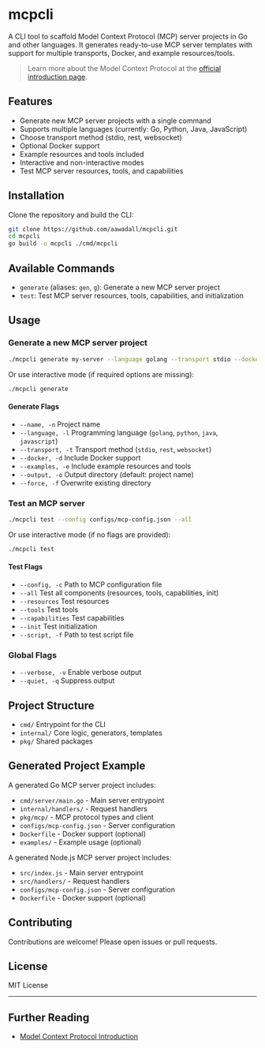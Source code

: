 # mcpcli

A CLI tool to scaffold Model Context Protocol (MCP) server projects in Go and other languages. It generates ready-to-use MCP server templates with support for multiple transports, Docker, and example resources/tools.

> Learn more about the Model Context Protocol at the [official introduction page](https://modelcontextprotocol.io/introduction).

## Features
- Generate new MCP server projects with a single command
- Supports multiple languages (currently: Go, Python, Java, JavaScript)
- Choose transport method (stdio, rest, websocket)
- Optional Docker support
- Example resources and tools included
- Interactive and non-interactive modes
- Test MCP server resources, tools, and capabilities

## Installation

Clone the repository and build the CLI:

```bash
git clone https://github.com/aawadall/mcpcli.git
cd mcpcli
go build -o mcpcli ./cmd/mcpcli
```

## Available Commands

- `generate` (aliases: `gen`, `g`): Generate a new MCP server project
- `test`: Test MCP server resources, tools, capabilities, and initialization

## Usage

### Generate a new MCP server project

```bash
./mcpcli generate my-server --language golang --transport stdio --docker --examples
```

Or use interactive mode (if required options are missing):

```bash
./mcpcli generate
```

#### Generate Flags
- `--name, -n`         Project name
- `--language, -l`     Programming language (`golang`, `python`, `java`, `javascript`)
- `--transport, -t`    Transport method (`stdio`, `rest`, `websocket`)
- `--docker, -d`       Include Docker support
- `--examples, -e`     Include example resources and tools
- `--output, -o`       Output directory (default: project name)
- `--force, -f`        Overwrite existing directory

### Test an MCP server

```bash
./mcpcli test --config configs/mcp-config.json --all
```

Or use interactive mode (if no flags are provided):

```bash
./mcpcli test
```

#### Test Flags
- `--config, -c`         Path to MCP configuration file
- `--all`                Test all components (resources, tools, capabilities, init)
- `--resources`          Test resources
- `--tools`              Test tools
- `--capabilities`       Test capabilities
- `--init`               Test initialization
- `--script, -f`         Path to test script file

### Global Flags
- `--verbose, -v`   Enable verbose output
- `--quiet, -q`     Suppress output

## Project Structure
- `cmd/`         Entrypoint for the CLI
- `internal/`    Core logic, generators, templates
- `pkg/`         Shared packages

## Generated Project Example

A generated Go MCP server project includes:
- `cmd/server/main.go` - Main server entrypoint
- `internal/handlers/` - Request handlers
- `pkg/mcp/`           - MCP protocol types and client
- `configs/mcp-config.json` - Server configuration
- `Dockerfile`         - Docker support (optional)
- `examples/`          - Example usage (optional)

A generated Node.js MCP server project includes:
- `src/index.js` - Main server entrypoint
- `src/handlers/` - Request handlers
- `configs/mcp-config.json` - Server configuration
- `Dockerfile` - Docker support (optional)

## Contributing

Contributions are welcome! Please open issues or pull requests.

## License

MIT License

---

## Further Reading
- [Model Context Protocol Introduction](https://modelcontextprotocol.io/introduction) 